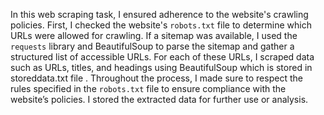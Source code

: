 In this web scraping task, I ensured adherence to the website's crawling policies. First, I checked the website's `robots.txt` file to determine which URLs were allowed for crawling. If a sitemap was available, I used the `requests` library and BeautifulSoup to parse the sitemap and gather a structured list of accessible URLs. For each of these URLs, I scraped data such as URLs, titles, and headings using BeautifulSoup which is stored in storeddata.txt file . Throughout the process, I made sure to respect the rules specified in the `robots.txt` file to ensure compliance with the website’s policies. I stored the extracted data for further use or analysis. 
